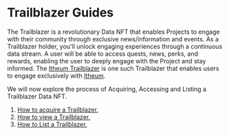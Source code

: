 # Trailblazer Guides

The Trailblazer is a revolutionary Data NFT that enables Projects to engage with their community through exclusive news/information and events. As a Trailblazer holder, you'll unlock engaging experiences through a continuous data stream. A user will be able to access quests, news, perks, and rewards, enabling the user to deeply engage with the Project and stay informed. The [Itheum Trailblazer](https://datadex.itheum.io/datanfts/marketplace/DATANFTFT-e936d4-01) is one such Trailblazer that enables users to engage exclusively with [Itheum](https://www.itheum.io/).

We will now explore the process of Acquiring, Accessing and Listing a Trailblazer Data NFT.

1. [How to acquire a Trailblazer.](how-to-acquire-a-trailblazer.md)
2. [How to view a Trailblazer.](how-to-view-a-trailblazer.md)
3. [How to List a Trailblazer.](how-to-list-a-trailblazer.md)
